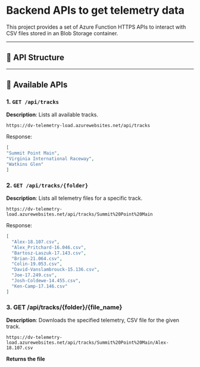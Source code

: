 # Backend APIs to get telemetry data
This project provides a set of Azure Function HTTPS APIs to interact with CSV files stored in an Blob Storage container.

---

## 📁 API Structure

---

## 🔗 Available APIs

### 1. `GET /api/tracks`

**Description**: Lists all available tracks.

```http request 
https://dv-telemetry-load.azurewebsites.net/api/tracks
```
Response:
```json
[
"Summit Point Main",
"Virginia International Raceway",
"Watkins Glen"
]
```

### 2. `GET /api/tracks/{folder}`

**Description**: Lists all telemetry files for a specific track.

```http request 
https://dv-telemetry-load.azurewebsites.net/api/tracks/Summit%20Point%20Main
```
Response:
```json
[
  "Alex-18.107.csv",
  "Alex_Pritchard-16.046.csv",
  "Bartosz-Laszuk-17.143.csv",
  "Brian-21.064.csv",
  "Colin-19.053.csv",
  "David-Vanslambrouck-15.136.csv",
  "Joe-17.249.csv",
  "Josh-Coldewe-14.455.csv",
  "Ken-Camp-17.146.csv"
]
```

### 3. GET /api/tracks/{folder}/{file_name}

**Description**: Downloads the specified telemetry, CSV file for the given track.

```http request
https://dv-telemetry-load.azurewebsites.net/api/tracks/Summit%20Point%20Main/Alex-18.107.csv
```

**Returns the file**
